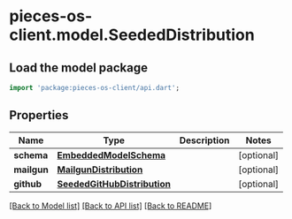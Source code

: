 # pieces-os-client.model.SeededDistribution

## Load the model package
```dart
import 'package:pieces-os-client/api.dart';
```

## Properties
Name | Type | Description | Notes
------------ | ------------- | ------------- | -------------
**schema** | [**EmbeddedModelSchema**](EmbeddedModelSchema.md) |  | [optional] 
**mailgun** | [**MailgunDistribution**](MailgunDistribution.md) |  | [optional] 
**github** | [**SeededGitHubDistribution**](SeededGitHubDistribution.md) |  | [optional] 

[[Back to Model list]](../README.md#documentation-for-models) [[Back to API list]](../README.md#documentation-for-api-endpoints) [[Back to README]](../README.md)



